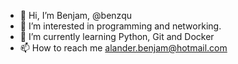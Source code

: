 - 👋 Hi, I’m Benjam, @benzqu
- 👀 I’m interested in programming and networking. 
- 🌱 I’m currently learning Python, Git and Docker
- 📫 How to reach me alander.benjam@hotmail.com

<!---
benzqu/benzqu is a ✨ special ✨ repository because its `README.md` (this file) appears on your GitHub profile.
You can click the Preview link to take a look at your changes.
--->

